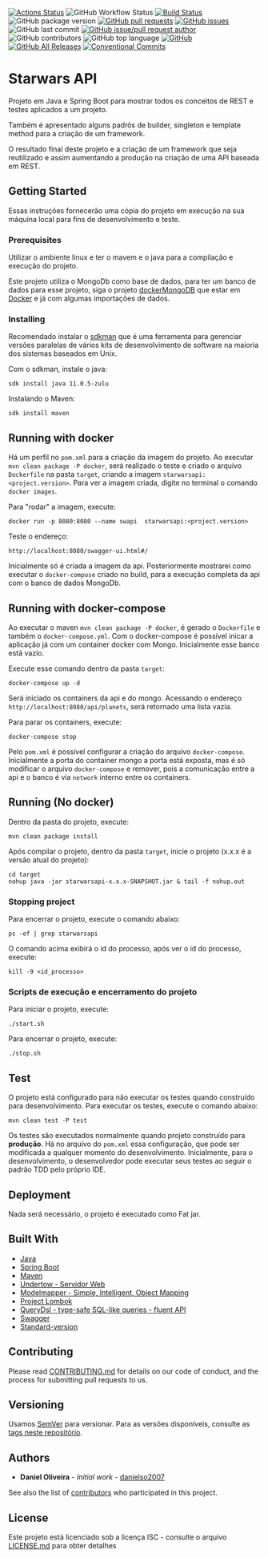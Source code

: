 [![Actions Status](https://github.com/danielso2007/starwarsapi/workflows/swapiCI/badge.svg)](https://github.com/danielso2007/starwarsapi/actions)
![GitHub Workflow Status](https://img.shields.io/github/workflow/status/danielso2007/starwarsapi/swapiCI)
[![Build Status](https://travis-ci.com/danielso2007/starwarsapi.svg?token=cNenT4ixErxehcz1sgqf&branch=master)](https://travis-ci.com/danielso2007/starwarsapi)
![GitHub package version](https://img.shields.io/github/package-json/v/danielso2007/starwarsapi.svg)
[![GitHub pull requests](https://img.shields.io/github/issues-pr-raw/danielso2007/starwarsapi.svg)](https://github.com/danielso2007/starwarsapi/pulls)
[![GitHub issues](https://img.shields.io/github/issues/danielso2007/starwarsapi.svg)](https://github.com/danielso2007/starwarsapi/issues?q=is%3Aopen+is%3Aissue)
![GitHub last commit](https://img.shields.io/github/last-commit/danielso2007/starwarsapi.svg)
[![GitHub issue/pull request author](https://img.shields.io/github/issues/detail/u/danielso2007/starwarsapi/1.svg)](https://github.com/danielso2007/starwarsapi/pulls)
![GitHub contributors](https://img.shields.io/github/contributors/danielso2007/starwarsapi.svg)
![GitHub top language](https://img.shields.io/github/languages/top/danielso2007/starwarsapi.svg)
[![GitHub](https://img.shields.io/github/license/danielso2007/starwarsapi.svg)](https://github.com/danielso2007/starwarsapi)
[![GitHub All Releases](https://img.shields.io/github/downloads/danielso2007/starwarsapi/total.svg)](https://github.com/danielso2007/starwarsapi/archive/master.zip)
[![Conventional Commits](https://img.shields.io/badge/Conventional%20Commits-1.0.0-yellow.svg)](https://conventionalcommits.org)


# Starwars API

Projeto em Java e Spring Boot para mostrar todos os conceitos de REST e testes aplicados a um projeto.

Também é apresentado alguns padrõs de builder, singleton e template method para a criação de um framework.

O resultado final  deste projeto e a criação de um framework que seja reutilizado e assim aumentando a produção na criação de uma API baseada em REST.


## Getting Started

Essas instruções fornecerão uma cópia do projeto em execução na sua máquina local para fins de desenvolvimento e teste.

### Prerequisites

Utilizar o ambiente linux e ter o mavem e o java para a compilação e execução do projeto.

Este projeto utiliza o MongoDb como base de dados, para ter um banco de dados para esse projeto, siga o projeto
[dockerMongoDB](https://github.com/danielso2007/dockerMongoDB) que estar em [Docker](https://www.docker.com/) e já com algumas importações de dados.

### Installing

Recomendado instalar o [sdkman](https://sdkman.io/) que é uma ferramenta para gerenciar versões paralelas de vários kits de desenvolvimento de software na maioria dos sistemas baseados em Unix.

Com o sdkman, instale o java:
```
sdk install java 11.0.5-zulu
```

Instalando o Maven:
```
sdk install maven
```

## Running with docker

Há um perfil no `pom.xml` para a criação da imagem do projeto. Ao executar `mvn clean package -P docker`, será realizado o teste e criado o arquivo `Dockerfile` na pasta `target`, criando a imagem `starwarsapi:<project.version>`.
Para ver a imagem criada, digite no terminal o comando `docker images`.

 Para "rodar" a imagem, execute:
```
docker run -p 8080:8080 --name swapi  starwarsapi:<project.version>
```

Teste o endereço:

```
http://localhost:8080/swagger-ui.html#/
```

Inicialmente só é criada a imagem da api. Posteriormente mostrarei como executar o `docker-compose` criado no build, para a execução completa da api com o banco de dados MongoDb.

## Running with docker-compose

Ao executar o maven `mvn clean package -P docker`, é gerado o `Dockerfile` e também o `docker-compose.yml`. Com o docker-compose é possível inicar a aplicação já com um container docker com Mongo. Inicialmente esse banco está vazio.

Execute esse comando dentro da pasta `target`:
```
docker-compose up -d
```

Será iniciado os containers da api e do mongo. Acessando o endereço `http://localhost:8080/api/planets`, será retornado uma lista vazia.

Para parar os containers, execute:
```
docker-compose stop
```

Pelo `pom.xml` é possível configurar a criação do arquivo `docker-compose`. Inicialmente a porta do container mongo a porta está exposta, mas é só modificar o arquivo `docker-compose` e remover, pois a comunicação entre a api e o banco é via `network` interno entre os containers.

## Running (No docker)

Dentro da pasta do projeto, execute:
```
mvn clean package install
```
Após compilar o projeto, dentro da pasta `target`, inicie o projeto (x.x.x é a versão atual do projeto):
```
cd target
nohup java -jar starwarsapi-x.x.x-SNAPSHOT.jar & tail -f nohup.out

```

### Stopping project

Para encerrar o projeto, execute o comando abaixo:
```
ps -ef | grep starwarsapi
```
O comando acima exibirá o id do processo, após ver o id do processo, execute:
```
kill -9 <id_processo>
```

### Scripts de execução e encerramento do projeto

Para iniciar o projeto, execute:
```
./start.sh
```
Para encerrar o projeto, execute:
```
./stop.sh
```

## Test

O projeto está configurado para não executar os testes quando construído para desenvolvimento. Para executar os testes, execute o comando abaixo:

`mvn clean test -P test`

Os testes são executados normalmente quando projeto construído para **produção**. Há no arquivo do `pom.xml` essa configuração, que pode ser modificada a qualquer momento do desenvolvimento. Inicialmente, para o desenvolvimento, o desenvolvedor pode executar seus testes ao seguir o padrão TDD pelo próprio IDE.

## Deployment

Nada será necessário, o projeto é executado como Fat jar.


## Built With

* [Java](https://www.oracle.com/br/java/)
* [Spring Boot](https://spring.io/projects/spring-boot)
* [Maven](https://maven.apache.org/)
* [Undertow - Servidor Web](http://undertow.io/)
* [Modelmapper - Simple, Intelligent, Object Mapping](http://modelmapper.org/)
* [Project Lombok](https://projectlombok.org/)
* [QueryDsl - type-safe SQL-like queries - fluent API](http://www.querydsl.com/)
* [Swagger](https://swagger.io/)
* [Standard-version](https://github.com/conventional-changelog/standard-version)

## Contributing

Please read [CONTRIBUTING.md](CONTRIBUTING.md) for details on our code of conduct, and the process for submitting pull requests to us.

## Versioning

Usamos [SemVer](http://semver.org/) para versionar. Para as versões disponíveis, consulte as [tags neste repositório](https://github.com/danielso2007/starwarsapi/releases). 

## Authors

* **Daniel Oliveira** - *Initial work* - [danielso2007](https://github.com/danielso2007)

See also the list of [contributors](https://github.com/danielso2007/starwarsapi/graphs/contributors) who participated in this project.

## License

Este projeto está licenciado sob a licença ISC - consulte o arquivo [LICENSE.md](LICENSE.md) para obter detalhes
